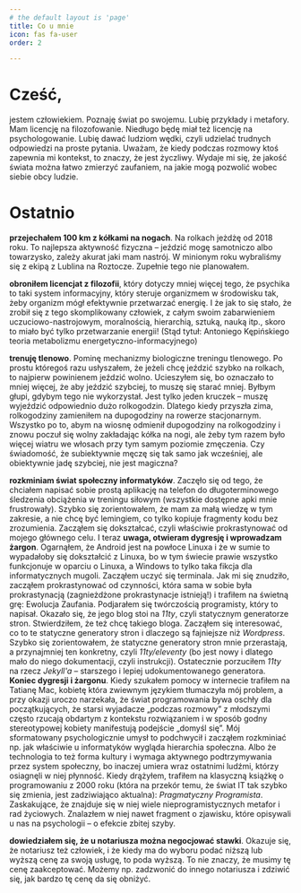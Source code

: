 ```yaml
---
# the default layout is 'page'
title: Co u mnie
icon: fas fa-user
order: 2

---
```


<!-- tutaj zdjecie mojej mordy-->

# Cześć,

jestem człowiekiem. Poznaję świat po swojemu. Lubię przykłady i metafory. Mam licencję na filozofowanie. Niedługo będę miał też licencję na psychologowanie. Lubię dawać ludziom wędki, czyli udzielać trudnych odpowiedzi na proste pytania. Uważam, że kiedy podczas rozmowy ktoś zapewnia mi kontekst, to znaczy, że jest życzliwy. Wydaje mi się, że jakość świata można łatwo zmierzyć zaufaniem, na jakie mogą pozwolić wobec siebie obcy ludzie. 

# Ostatnio 

**przejechałem 100 km z kółkami na nogach**. Na rolkach jeżdżę od 2018 roku. To najlepsza aktywność fizyczna – jeździć mogę samotniczo albo towarzysko, zależy akurat jaki mam nastrój. W minionym roku wybraliśmy się z ekipą z Lublina na Roztocze. Zupełnie tego nie planowałem. 

**obroniłem licencjat z filozofii**, który dotyczy mniej więcej tego, że psychika to taki system informacyjny, który steruje organizmem w środowisku tak, żeby organizm mógł efektywnie przetwarzać energię. I że jak to się stało, że zrobił się z tego skomplikowany człowiek, z całym swoim zabarwieniem uczuciowo-nastrojowym, moralnością, hierarchią, sztuką, nauką itp., skoro to miało być tylko przetwarzanie energii! (Stąd tytuł: Antoniego Kępińskiego teoria metabolizmu energetyczno-informacyjnego)

**trenuję tlenowo**. Pominę mechanizmy biologiczne treningu tlenowego. Po prostu któregoś razu usłyszałem, że jeżeli chcę jeździć szybko na rolkach, to najpierw powinienem jeździć wolno. Ucieszyłem się, bo oznaczało to mniej więcej, że aby jeździć szybciej, to muszę się starać mniej. Byłbym głupi, gdybym tego nie wykorzystał. Jest tylko jeden kruczek – muszę wyjeździć odpowiednio dużo rolkogodzin. Dlatego kiedy przyszła zima, rolkogodziny zamieniłem na dupogodziny na rowerze stacjonarnym. Wszystko po to, abym na wiosnę odmienił dupogodziny na rolkogodziny i znowu poczuł się wolny zakładając kółka na nogi, ale żeby tym razem było więcej wiatru we włosach przy tym samym poziomie zmęczenia. Czy świadomość, że subiektywnie męczę się tak samo jak wcześniej, ale obiektywnie jadę szybciej, nie jest magiczna?

**rozkminiam świat społeczny informatyków**. Zaczęło się od tego, że chciałem napisać sobie prostą aplikację na telefon do długoterminowego śledzenia obciążenia w treningu siłowym (wszystkie dostępne apki mnie frustrowały). Szybko się zorientowałem, że mam za małą wiedzę w tym zakresie, a nie chcę być lemingiem, co tylko kopiuje fragmenty kodu bez zrozumienia. Zacząłem się dokształcać, czyli właściwie prokrastynować od mojego głównego celu. I teraz **uwaga, otwieram dygresję i wprowadzam żargon**. Ogarnąłem, że Android jest na powłoce Linuxa i że w sumie to wypadałoby się dokształcić z Linuxa, bo w tym świecie prawie wszystko funkcjonuje w oparciu o Linuxa, a Windows to tylko taka fikcja dla informatycznych mugoli. Zacząłem uczyć się terminala. Jak mi się znudziło, zacząłem prokrastynować od czynności, która sama w sobie była prokrastynacją (zagnieżdżone prokrastynacje istnieją!) i trafiłem na świetną grę: Ewolucja Zaufania. Podjarałem się twórczością programisty, który to napisał. Okazało się, że jego blog stoi na *11ty*, czyli statycznym generatorze stron. Stwierdziłem, że też chcę takiego bloga. Zacząłem się interesować, co to te statyczne generatory stron i dlaczego są fajniejsze niż *Wordpress*. Szybko się zorientowałem, że statyczne generatory stron mnie przerastają, a przynajmniej ten konkretny, czyli *11ty/eleventy* (bo jest nowy i dlatego mało do niego dokumentacji, czyli instrukcji). Ostatecznie porzuciłem *11ty* na rzecz *Jekyll'a* – starszego i lepiej udokumentowanego generatora. **Koniec dygresji i żargonu**. Kiedy szukałem pomocy w internecie trafiłem na Tatianę Mac, kobietę która zwiewnym językiem tłumaczyła mój problem, a przy okazji uroczo narzekała, że świat programowania bywa oschły dla początkujących, że starsi wyjadacze „podczas rozmowy” z młodszymi często rzucają obdartym z kontekstu rozwiązaniem i w sposób godny stereotypowej kobiety manifestują podejście „domyśl się”. Mój sformatowany psychologicznie umysł to podchwycił i zacząłem rozkminiać np. jak właściwie u informatyków wygląda hierarchia społeczna. Albo że technologia to też forma kultury i wymaga aktywnego podtrzymywania przez system społeczny, bo inaczej umiera wraz ostatnimi ludźmi, którzy osiagnęli w niej płynność. Kiedy drążyłem, trafiłem na klasyczną książkę o programowaniu z 2000 roku (która na przekór temu, że świat IT tak szybko się zmienia, jest zadziwiająco aktualna): *Pragmatyczny Programista*. Zaskakujące, że znajduje się w niej wiele nieprogramistycznych metafor i rad życiowych. Znalazłem w niej nawet fragment o zjawisku, które opisywali u nas na psychologii – o efekcie zbitej szyby. 

**dowiedziałem się, że u notariusza można negocjować stawki**. Okazuje się, że notariusz też człowiek, i że kiedy ma do wyboru podać niższą lub wyższą cenę za swoją usługę, to poda wyższą. To nie znaczy, że musimy tę cenę zaakceptować. Możemy np. zadzwonić do innego notariusza i zdziwić się, jak bardzo tę cenę da się obniżyć.  

